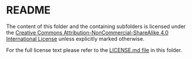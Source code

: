 README
======

The content of this folder and the containing subfolders is licensed under the [Creative Commons Attribution-NonCommercial-ShareAlike 4.0 International License](https://creativecommons.org/licenses/by-nc-sa/4.0/) unless explicitly marked otherwise.

For the full license text please refer to the [LICENSE.md file](LICENSE.md) in this folder.
